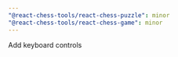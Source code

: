 ```yaml
---
"@react-chess-tools/react-chess-puzzle": minor
"@react-chess-tools/react-chess-game": minor
---
```


Add keyboard controls
